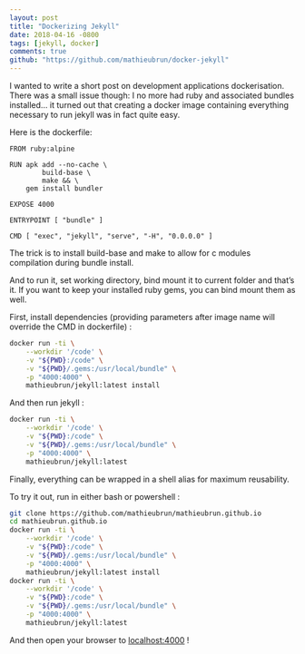 ```yaml
---
layout: post
title: "Dockerizing Jekyll"
date: 2018-04-16 -0800
tags: [jekyll, docker]
comments: true
github: "https://github.com/mathieubrun/docker-jekyll"
---
```


I wanted to write a short post on development applications dockerisation. There was a small issue though: I no more had ruby and associated bundles installed… it turned out that creating a docker image containing everything necessary to run jekyll was in fact quite easy.

Here is the dockerfile:

```` docker
FROM ruby:alpine

RUN apk add --no-cache \
        build-base \
        make && \
    gem install bundler

EXPOSE 4000

ENTRYPOINT [ "bundle" ]

CMD [ "exec", "jekyll", "serve", "-H", "0.0.0.0" ]
````

The trick is to install build-base and make to allow for c modules compilation during bundle install.

And to run it, set working directory, bind mount it to current folder and that’s it. If you want to keep your installed ruby gems, you can bind mount them as well.

First, install dependencies (providing parameters after image name will override the CMD in dockerfile) :

```` sh
docker run -ti \
    --workdir '/code' \
    -v "${PWD}:/code" \
    -v "${PWD}/.gems:/usr/local/bundle" \
    -p "4000:4000" \
    mathieubrun/jekyll:latest install
````

And then run jekyll :

```` sh
docker run -ti \
    --workdir '/code' \
    -v "${PWD}:/code" \
    -v "${PWD}/.gems:/usr/local/bundle" \
    -p "4000:4000" \
    mathieubrun/jekyll:latest
````

Finally, everything can be wrapped in a shell alias for maximum reusability.

To try it out, run in either bash or powershell :

```` sh
git clone https://github.com/mathieubrun/mathieubrun.github.io
cd mathieubrun.github.io
docker run -ti \
    --workdir '/code' \
    -v "${PWD}:/code" \
    -v "${PWD}/.gems:/usr/local/bundle" \
    -p "4000:4000" \
    mathieubrun/jekyll:latest install
docker run -ti \
    --workdir '/code' \
    -v "${PWD}:/code" \
    -v "${PWD}/.gems:/usr/local/bundle" \
    -p "4000:4000" \
    mathieubrun/jekyll:latest
````

And then open your browser to [localhost:4000](localhost:4000) !
